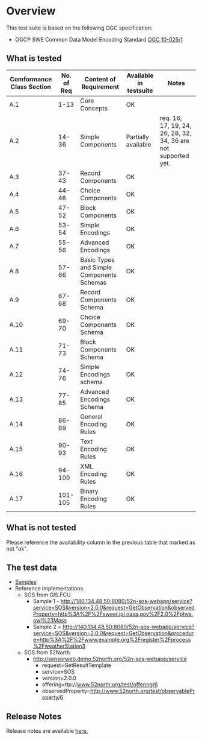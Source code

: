 # Overview
This test suite is based on the following OGC specification:
  * OGC® SWE Common Data Model Encoding Standard [OGC 10-025r1](http://portal.opengeospatial.org/files/?artifact_id=41157)
  
## What is tested 
Comformance Class Section | No. of Req | Content of Requirement | Available in testsuite | Notes
|---|---|---|---|---|
A.1 | 1-13 | Core Concepts | OK | 
A.2 | 14-36 | Simple Components | Partially available | req. 16, 17, 19, 24, 26, 28, 32, 34, 36 are not supported yet.
A.3 | 37-43 | Record Components | OK |  
A.4 | 44-46 | Choice Components | OK | 
A.5 | 47-52 | Block Components | OK | 
A.6 | 53-54 | Simple Encodings | OK | 
A.7 | 55-56 | Advanced Encodings | OK | 
A.8 | 57-66 | Basic Types and Simple Components Schemas | OK |
A.9 | 67-68 | Record Components Schema | OK |
A.10 | 69-70 | Choice Components Schema | OK |
A.11 | 71-73 | Block Components Schema | OK |
A.12 | 74-76 | Simple Encodings schema | OK |
A.13 | 77-85 | Advanced Encodings Schema| OK |
A.14 | 86-89 | General Encoding Rules | OK |
A.15 | 90-93 | Text Encoding Rules | OK |
A.16 | 94-100 | XML Encoding Rules | OK |
A.17 | 101-105 | Binary Encoding Rules | OK |
 
## What is not tested 
Please reference the availability column in the previous table that marked as not "ok".
 
## The test data 
* [Samples](https://github.com/opengeospatial/ets-swecommon20/tree/master/src/test/resources/examples) 
* Reference implementations
  * SOS from GIS.FCU
    * Sample 1 - http://140.134.48.50:8080/52n-sos-webapp/service?service=SOS&version=2.0.0&request=GetObservation&observedProperty=http%3A%2F%2Fsweet.jpl.nasa.gov%2F2.0%2Fphys.owl%23Mass
    * Sample 2 = http://140.134.48.50:8080/52n-sos-webapp/service?service=SOS&version=2.0.0&request=GetObservation&procedure=http%3A%2F%2Fwww.example.org%2Fregister%2Fprocess%2FweatherStation3
  * SOS from 52North
    * http://sensorweb.demo.52north.org/52n-sos-webapp/service    
      * request=GetResultTemplate
      * service=SOS
      * version=2.0.0
      * offering=ttp://www.52north.org/test/offering/6
      * observedProperty=http://www.52north.org/test/observableProperty/6
 ## Release Notes  
Release notes are available [here.](relnotes.html) 
